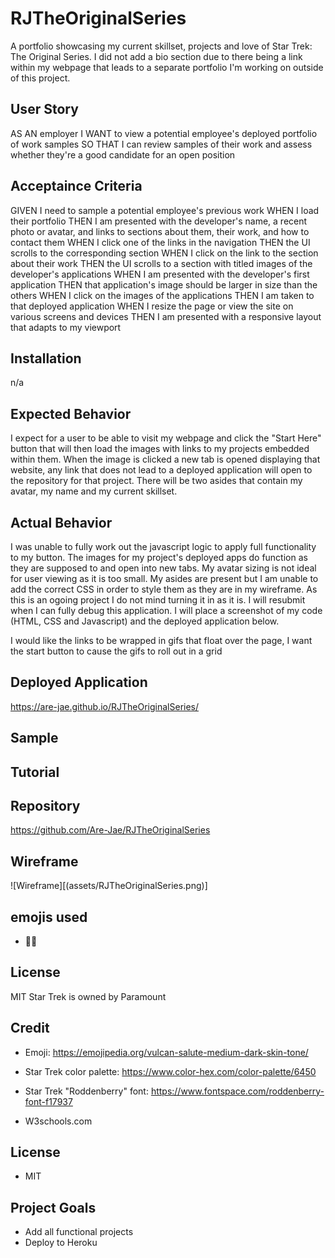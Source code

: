 # RJTheOriginalSeries
A portfolio showcasing my current skillset, projects and love of Star Trek: The Original Series. I did not add a bio section due to there being a link within my webpage that leads to a separate portfolio I'm working on outside of this project.










## User Story
AS AN employer
I WANT to view a potential employee's deployed portfolio of work samples
SO THAT I can review samples of their work and assess whether they're a good candidate for an open position


## Acceptaince Criteria
GIVEN I need to sample a potential employee's previous work
WHEN I load their portfolio
THEN I am presented with the developer's name, a recent photo or avatar, and links to sections about them, their work, and how to contact them
WHEN I click one of the links in the navigation
THEN the UI scrolls to the corresponding section
WHEN I click on the link to the section about their work
THEN the UI scrolls to a section with titled images of the developer's applications
WHEN I am presented with the developer's first application
THEN that application's image should be larger in size than the others
WHEN I click on the images of the applications
THEN I am taken to that deployed application
WHEN I resize the page or view the site on various screens and devices
THEN I am presented with a responsive layout that adapts to my viewport




## Installation
n/a


## Expected Behavior


I expect for a user to be able to visit my webpage and click the "Start Here" button that will then load the images with links to my projects embedded within them. When the image is clicked a new tab is opened displaying that website, any link that does not lead to a deployed application will open to the repository for that project. There will be two asides that contain my avatar, my name and my current skillset.


## Actual Behavior


I was unable to fully work out the javascript logic to apply full functionality to my button. The images for my project's deployed apps do function as they are supposed to and open into new tabs. My avatar sizing is not ideal for user viewing as it is too small. My asides are present but I am unable to add the correct CSS in order to style them as they are in my wireframe. As this is an ogoing project I do not mind turning it in as it is. I will resubmit when I can fully debug this application. I will place a screenshot of my code (HTML, CSS and Javascript) and the deployed application below.


I would like the links to be wrapped in gifs that float over the page, I want the start button to cause the gifs to roll out in a grid










## Deployed Application
https://are-jae.github.io/RJTheOriginalSeries/






## Sample 






## Tutorial 











## Repository


https://github.com/Are-Jae/RJTheOriginalSeries




## Wireframe
![Wireframe][(assets/RJTheOriginalSeries.png)]


## emojis used


- 🖖🏾


## License


MIT
Star Trek is owned by Paramount




## Credit


- Emoji: https://emojipedia.org/vulcan-salute-medium-dark-skin-tone/


- Star Trek color palette: https://www.color-hex.com/color-palette/6450


- Star Trek "Roddenberry" font: https://www.fontspace.com/roddenberry-font-f17937


- W3schools.com

## License 

- MIT 

## Project Goals 
- Add all functional projects 
- Deploy to Heroku 





